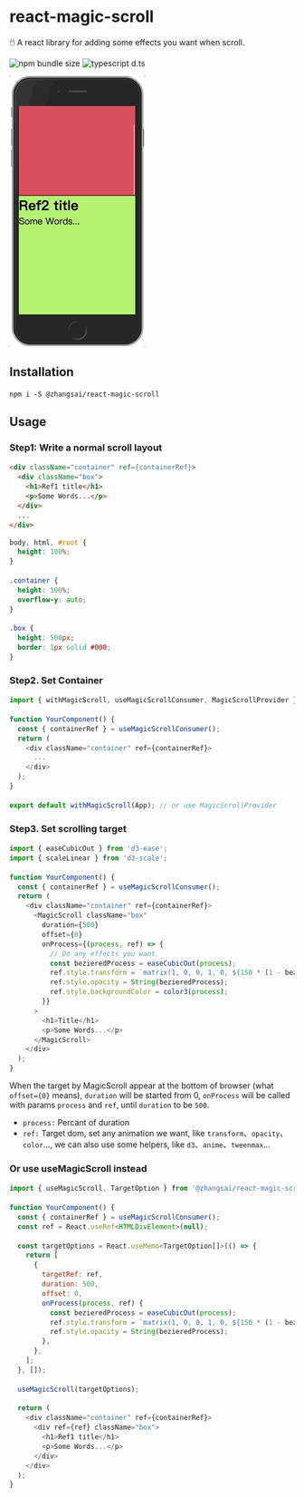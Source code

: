 # react-magic-scroll

🖱️ A react library for adding some effects you want when scroll.

![npm bundle size](https://img.shields.io/badge/gzip%20size-2.5KB-brightgreen) ![typescript d.ts](https://img.shields.io/badge/typescript-d.ts-brightgreen)

![typescript d.ts](./src/examples/img/example.gif)

## Installation

```shell
npm i -S @zhangsai/react-magic-scroll
```

## Usage

### Step1: Write a normal scroll layout

```html
<div className="container" ref={containerRef}>
  <div className="box">
    <h1>Ref1 title</h1>
    <p>Some Words...</p>
  </div>
  ...
</div>
```

```css
body, html, #root {
  height: 100%;
}

.container {
  height: 100%;
  overflow-y: auto;
}

.box {
  height: 500px;
  border: 1px solid #000;
}
```

### Step2. Set Container

```js
import { withMagicScroll, useMagicScrollConsumer, MagicScrollProvider } from '@zhangsai/react-magic-scroll';

function YourComponent() {
  const { containerRef } = useMagicScrollConsumer();
  return (
    <div className="container" ref={containerRef}>
      ...
    </div>
  );
}

export default withMagicScroll(App); // or use MagicScrollProvider
```

### Step3. Set scrolling target

```js
import { easeCubicOut } from 'd3-ease';
import { scaleLinear } from 'd3-scale';

function YourComponent() {
  const { containerRef } = useMagicScrollConsumer();
  return (
    <div className="container" ref={containerRef}>
      <MagicScroll className="box"
        duration={500}
        offset={0}
        onProcess={(process, ref) => {
          // Do any effects you want.
          const bezieredProcess = easeCubicOut(process);
          ref.style.transform = `matrix(1, 0, 0, 1, 0, ${150 * (1 - bezieredProcess)})`;
          ref.style.opacity = String(bezieredProcess);
          ref.style.backgroundColor = color3(process);
        }}
      >
        <h1>Title</h1>
        <p>Some Words...</p>
      </MagicScroll>
    </div>
  );
}
```

When the target by MagicScroll appear at the bottom of browser (what `offset={0}` means), `duration` will be started from 0, `onProcess` will be called with params `process` and `ref`, until `duration` to be `500`.

- `process:` Percant of duration
- `ref:` Target dom, set any animation we want, like `transform`、`opacity`、`color`..., we can also use some helpers, like `d3`、`anime`、`tweenmax`...

### Or use useMagicScroll instead

```js
import { useMagicScroll, TargetOption } from '@zhangsai/react-magic-scroll';

function YourComponent() {
  const { containerRef } = useMagicScrollConsumer();
  const ref = React.useRef<HTMLDivElement>(null);

  const targetOptions = React.useMemo<TargetOption[]>(() => {
    return [
      {
        targetRef: ref,
        duration: 500,
        offset: 0,
        onProcess(process, ref) {
          const bezieredProcess = easeCubicOut(process);
          ref.style.transform = `matrix(1, 0, 0, 1, 0, ${150 * (1 - bezieredProcess)})`;
          ref.style.opacity = String(bezieredProcess);
        },
      },
    ];
  }, []);

  useMagicScroll(targetOptions);

  return (
    <div className="container" ref={containerRef}>
      <div ref={ref} className="box">
        <h1>Ref1 title</h1>
        <p>Some Words...</p>
      </div>
    </div>
  );
}
```
